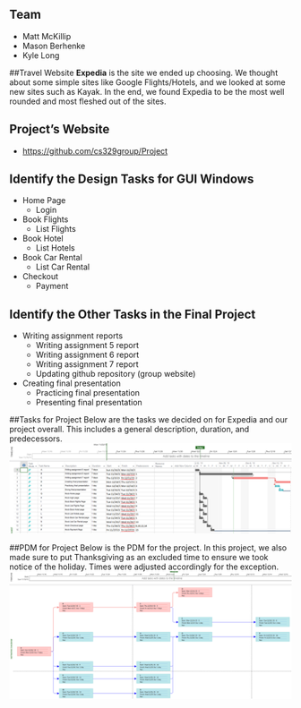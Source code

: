 ## Team
- Matt McKillip
- Mason Berhenke
- Kyle Long

##Travel Website
**Expedia** is the site we ended up choosing. We thought about some simple sites like Google Flights/Hotels, and
we looked at some new sites such as Kayak. In the end, we found Expedia to be the most well rounded and most fleshed out of the sites.

## Project’s Website
- https://github.com/cs329group/Project

## Identify the Design Tasks for GUI Windows
- Home Page
  - Login
- Book Flights
  - List Flights
- Book Hotel
  - List Hotels
- Book Car Rental
  - List Car Rental
- Checkout
  - Payment

## Identify the Other Tasks in the Final Project
- Writing assignment reports
  - Writing assignment 5 report
  - Writing assignment 6 report
  - Writing assignment 7 report
  - Updating github repository (group website)
- Creating final presentation
  - Practicing final presentation
  - Presenting final presentation

##Tasks for Project
Below are the tasks we decided on for Expedia and our project overall. This includes a general description, duration, and predecessors.
![Gant Table & Chart](https://raw.githubusercontent.com/cs329group/Project/master/Gant.PNG)

##PDM for Project
Below is the PDM for the project. In this project, we also made sure to put Thanksgiving as an excluded time to ensure we took notice
of the holiday. Times were adjusted accordingly for the exception.
![PDM](https://raw.githubusercontent.com/cs329group/Project/master/PDM.PNG)

